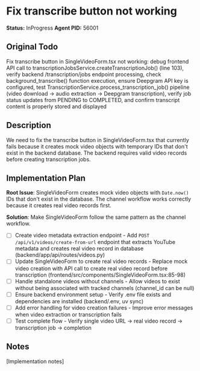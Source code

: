 # Fix transcribe button not working
**Status:** InProgress
**Agent PID:** 56001

## Original Todo
Fix transcribe button in SingleVideoForm.tsx not working: debug frontend API call to transcriptionJobsService.createTranscriptionJob() (line 103), verify backend /transcription/jobs endpoint processing, check background_transcribe() function execution, ensure Deepgram API key is configured, test TranscriptionService.process_transcription_job() pipeline (video download → audio extraction → Deepgram transcription), verify job status updates from PENDING to COMPLETED, and confirm transcript content is properly stored and displayed

## Description
We need to fix the transcribe button in SingleVideoForm.tsx that currently fails because it creates mock video objects with temporary IDs that don't exist in the backend database. The backend requires valid video records before creating transcription jobs.

## Implementation Plan
**Root Issue**: SingleVideoForm creates mock video objects with `Date.now()` IDs that don't exist in the database. The channel workflow works correctly because it creates real video records first.

**Solution**: Make SingleVideoForm follow the same pattern as the channel workflow.

- [ ] Create video metadata extraction endpoint - Add `POST /api/v1/videos/create-from-url` endpoint that extracts YouTube metadata and creates real video record in database (backend/app/api/routes/videos.py)
- [ ] Update SingleVideoForm to create real video records - Replace mock video creation with API call to create real video record before transcription (frontend/src/components/SingleVideoForm.tsx:85-98)
- [ ] Handle standalone videos without channels - Allow videos to exist without being associated with tracked channels (channel_id can be null)
- [ ] Ensure backend environment setup - Verify .env file exists and dependencies are installed (backend/.env, uv sync)
- [ ] Add error handling for video creation failures - Improve error messages when video extraction or transcription fails
- [ ] Test complete flow - Verify single video URL → real video record → transcription job → completion

## Notes
[Implementation notes]